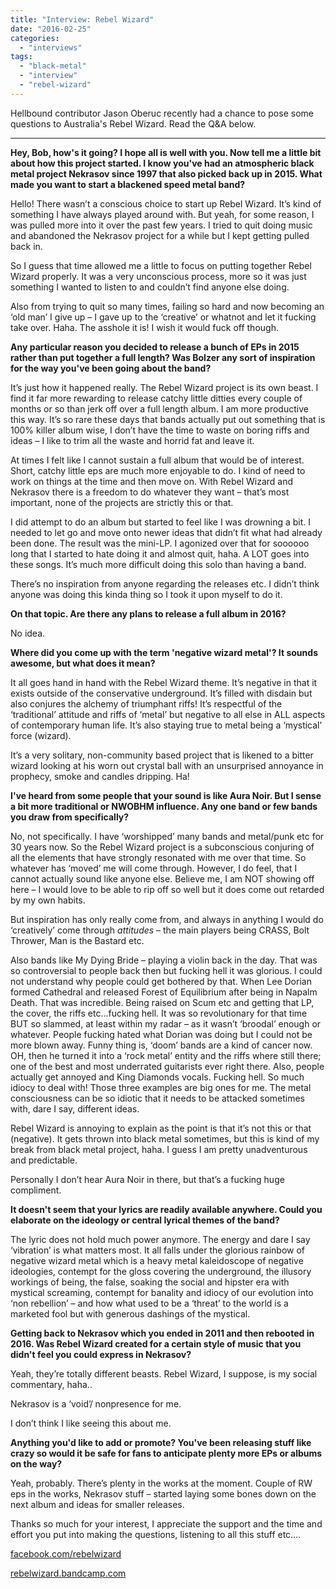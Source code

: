 ```yaml
---
title: "Interview: Rebel Wizard"
date: "2016-02-25"
categories: 
  - "interviews"
tags: 
  - "black-metal"
  - "interview"
  - "rebel-wizard"
---
```


Hellbound contributor Jason Oberuc recently had a chance to pose some questions to Australia's Rebel Wizard. Read the Q&A below.

* * *

**Hey, Bob, how's it going? I hope all is well with you. Now tell me a little bit about how this project started. I know you've had an atmospheric black metal project Nekrasov since 1997 that also picked back up in 2015. What made you want to start a blackened speed metal band?**

Hello! There wasn’t a conscious choice to start up Rebel Wizard. It’s kind of something I have always played around with. But yeah, for some reason, I was pulled more into it over the past few years. I tried to quit doing music and abandoned the Nekrasov project for a while but I kept getting pulled back in.

So I guess that time allowed me a little to focus on putting together Rebel Wizard properly. It was a very unconscious process, more so it was just something I wanted to listen to and couldn’t find anyone else doing.

Also from trying to quit so many times, failing so hard and now becoming an ‘old man’ I give up – I gave up to the ‘creative’ or whatnot and let it fucking take over. Haha. The asshole it is! I wish it would fuck off though.

**Any particular reason you decided to release a bunch of EPs in 2015 rather than put together a full length? Was Bolzer any sort of inspiration for the way you've been going about the band?**

It’s just how it happened really. The Rebel Wizard project is its own beast. I find it far more rewarding to release catchy little ditties every couple of months or so than jerk off over a full length album. I am more productive this way. It’s so rare these days that bands actually put out something that is 100% killer album wise, I don’t have the time to waste on boring riffs and ideas – I like to trim all the waste and horrid fat and leave it.

At times I felt like I cannot sustain a full album that would be of interest. Short, catchy little eps are much more enjoyable to do. I kind of need to work on things at the time and then move on. With Rebel Wizard and Nekrasov there is a freedom to do whatever they want – that’s most important, none of the projects are strictly this or that.

I did attempt to do an album but started to feel like I was drowning a bit. I needed to let go and move onto newer ideas that didn’t fit what had already been done. The result was the mini-LP. I agonized over that for soooooo long that I started to hate doing it and almost quit, haha. A LOT goes into these songs. It’s much more difficult doing this solo than having a band.

There’s no inspiration from anyone regarding the releases etc. I didn’t think anyone was doing this kinda thing so I took it upon myself to do it.

**On that topic. Are there any plans to release a full album in 2016?**

No idea.

**Where did you come up with the term 'negative wizard metal'? It sounds awesome, but what does it mean?**

It all goes hand in hand with the Rebel Wizard theme. It’s negative in that it exists outside of the conservative underground. It’s filled with disdain but also conjures the alchemy of triumphant riffs! It’s respectful of the ‘traditional’ attitude and riffs of ‘metal’ but negative to all else in ALL aspects of contemporary human life. It’s also staying true to metal being a ‘mystical’ force (wizard).

It’s a very solitary, non-community based project that is likened to a bitter wizard looking at his worn out crystal ball with an unsurprised annoyance in prophecy, smoke and candles dripping. Ha!

**I've heard from some people that your sound is like Aura Noir. But I sense a bit more traditional or NWOBHM influence. Any one band or few bands you draw from specifically?**

No, not specifically. I have ‘worshipped’ many bands and metal/punk etc for 30 years now. So the Rebel Wizard project is a subconscious conjuring of all the elements that have strongly resonated with me over that time. So whatever has ‘moved’ me will come through. However, I do feel, that I cannot actually sound like anyone else. Believe me, I am NOT showing off here – I would love to be able to rip off so well but it does come out retarded by my own habits.

But inspiration has only really come from, and always in anything I would do ‘creatively’ come through _attitudes_ – the main players being CRASS, Bolt Thrower, Man is the Bastard etc.

Also bands like My Dying Bride – playing a violin back in the day. That was so controversial to people back then but fucking hell it was glorious. I could not understand why people could get bothered by that. When Lee Dorian formed Cathedral and released Forest of Equilibrium after being in Napalm Death. That was incredible. Being raised on Scum etc and getting that LP, the cover, the riffs etc…fucking hell. It was so revolutionary for that time BUT so slammed, at least within my radar – as it wasn’t ‘broodal’ enough or whatever. People fucking hated what Dorian was doing but I could not be more blown away. Funny thing is, ‘doom’ bands are a kind of cancer now. OH, then he turned it into a ‘rock metal’ entity and the riffs where still there; one of the best and most underrated guitarists ever right there. Also, people actually get annoyed and King Diamonds vocals. Fucking hell. So much idiocy to deal with! Those three examples are big ones for me. The metal consciousness can be so idiotic that it needs to be attacked sometimes with, dare I say, different ideas.

Rebel Wizard is annoying to explain as the point is that it’s not this or that (negative). It gets thrown into black metal sometimes, but this is kind of my break from black metal project, haha. I guess I am pretty unadventurous and predictable.

Personally I don’t hear Aura Noir in there, but that’s a fucking huge compliment.

**It doesn't seem that your lyrics are readily available anywhere. Could you elaborate on the ideology or central lyrical themes of the band?**

The lyric does not hold much power anymore. The energy and dare I say ‘vibration’ is what matters most. It all falls under the glorious rainbow of negative wizard metal which is a heavy metal kaleidoscope of negative ideologies, contempt for the gloss covering the underground, the illusory workings of being, the false, soaking the social and hipster era with mystical screaming, contempt for banality and idiocy of our evolution into ‘non rebellion’ – and how what used to be a ‘threat’ to the world is a marketed fool but with generous dashings of the mystical.

**Getting back to Nekrasov which you ended in 2011 and then rebooted in 2016. Was Rebel Wizard created for a certain style of music that you didn't feel you could express in Nekrasov?**

Yeah, they’re totally different beasts. Rebel Wizard, I suppose, is my social commentary, haha..

Nekrasov is a ‘void’/ nonpresence for me.

I don’t think I like seeing this about me.

**Anything you'd like to add or promote? You've been releasing stuff like crazy so would it be safe for fans to anticipate plenty more EPs or albums on the way?**

Yeah, probably. There’s plenty in the works at the moment. Couple of RW eps in the works, Nekrasov stuff – started laying some bones down on the next album and ideas for smaller releases.

Thanks so much for your interest, I appreciate the support and the time and effort you put into making the questions, listening to all this stuff etc….

[facebook.com/rebelwizard](https://www.facebook.com/rebelwizard/)

[rebelwizard.bandcamp.com](https://rebelwizard.bandcamp.com/)
